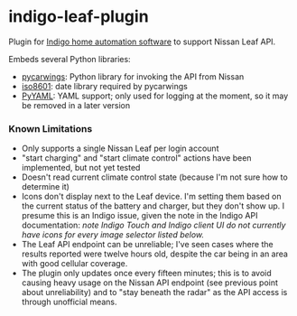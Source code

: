 # indigo-leaf-plugin
Plugin for [Indigo home automation software][indigo] to support Nissan Leaf API.

Embeds several Python libraries:
* [pycarwings][pycarwings]: Python library for invoking the API from Nissan
* [iso8601][iso8601]: date library required by pycarwings
* [PyYAML][pyyaml]: YAML support; only used for logging at the moment, so it may be removed in a later version

### Known Limitations
* Only supports a single Nissan Leaf per login account
* "start charging" and "start climate control" actions have been implemented, but not yet tested
* Doesn't read current climate control state (because I'm not sure how to determine it)
* Icons don't display next to the Leaf device. I'm setting them based on the current status of the battery and charger, but they don't show up. I presume this is an Indigo issue, given the note in the Indigo API documentation: *note Indigo Touch and Indigo client UI do not currently have icons for every image selector listed below.*
* The Leaf API endpoint can be unreliable; I've seen cases where the results reported were twelve hours old, despite the car being in an area with good cellular coverage.
* The plugin only updates once every fifteen minutes; this is to avoid causing heavy usage on the Nissan API endpoint (see previous point about unreliability) and to "stay beneath the radar" as the API access is through unofficial means.


[pycarwings]: https://github.com/haykinson/pycarwings
[iso8601]: https://pypi.python.org/pypi/iso8601
[pyyaml]: http://pyyaml.org
[indigo]: http://www.indigodomo.com
